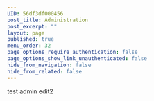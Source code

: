 ```yaml
---
UID: 56df3df000456
post_title: Administration
post_excerpt: ""
layout: page
published: true
menu_order: 32
page_options_require_authentication: false
page_options_show_link_unauthenticated: false
hide_from_navigation: false
hide_from_related: false
---
```

test admin edit2